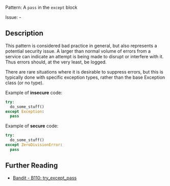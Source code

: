 Pattern: A `pass` in the `except` block

Issue: -

## Description

This pattern is considered bad practice in general, but also represents a
potential security issue. A larger than normal volume of errors from a service
can indicate an attempt is being made to disrupt or interfere with it. Thus
errors should, at the very least, be logged.

There are rare situations where it is desirable to suppress errors, but this
is typically done with specific exception types, rather than the base
Exception class (or no type).


Example of **insecure** code:

```python
try:
  do_some_stuff()
except Exception:
  pass
```
  
Example of **secure** code:

```python
try:
  do_some_stuff()
except ZeroDivisionError:
  pass
```

## Further Reading
* [Bandit - B110: try_except_pass](https://bandit.readthedocs.io/en/latest/plugins/b110_try_except_pass.html)
